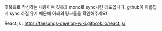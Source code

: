깃북으로 작성하는 내용이며 깃북과 mono로 sync시킨 레포입니다.
github이 아름답게 sync 하질 않기 때문에 아래의 링크들을 확인해주세요!

React.js : https://taesungs-develop-wiki.gitbook.io/react.js/
